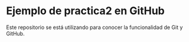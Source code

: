 # Ejemplo de practica2 en GitHub
Este repositorio se está utilizando para conocer la funcionalidad de Git y GitHub.